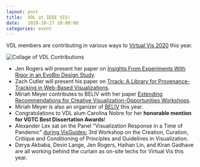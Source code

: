```yaml
---
layout: post
title:  VDL at IEEE VIS!
date:   2020-10-27 10:00:00
categories: event
---
```



VDL members are contributing in various ways to [Virtual Vis 2020](https://virtual.ieeevis.org/) this year.


![Collage of VDL Contributions]({{site.base_url}}/assets/images/posts/2020_vis_contribs.png)

 * Jen Rogers will present her paper on [Insights From Experiments With Rigor in an EvoBio Design Study]({{site.base_url}}/publications/2020_infovis_insights/).
 * Zach Cutler will present his paper on [Trrack: A Library for Provenance-Tracking in Web-Based Visualizations]({{site.base_url}}/publications/2020_visshort_trrack/).
 * Miriah Meyer contributes to BELIV with her paper [Extending Recommendations for Creative Visualization-Opportunities Workshops]({{site.base_url}}/publications/2020_beliv_extending/).
 * Miriah Meyer is also an organizer of [BELIV](https://beliv-workshop.github.io/) this year.
 * Congratulations to VDL alum Carolina Nobre for her **honorable mention for VGTC Best Dissertation Awards**!
 * Alexander Lex sat on the Panel "Visualization Response in a Time of Pandemic" [during VisGuides:](https://nms.kcl.ac.uk/c4pgv/) 3rd Workshop on the Creation, Curation, Critique and Conditioning of Principles and Guidelines in Visualization.
 * Derya Akbaba, Devin Lange, Jen Rogers, Haihan Lin, and Kiran Gadhave are all working behind the curtain as on-site techs for Virtual Vis this year. 
